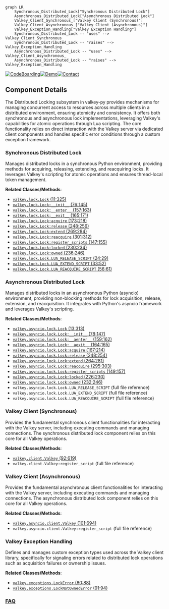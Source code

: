 ```mermaid
graph LR
    Synchronous_Distributed_Lock["Synchronous Distributed Lock"]
    Asynchronous_Distributed_Lock["Asynchronous Distributed Lock"]
    Valkey_Client_Synchronous_["Valkey Client (Synchronous)"]
    Valkey_Client_Asynchronous_["Valkey Client (Asynchronous)"]
    Valkey_Exception_Handling["Valkey Exception Handling"]
    Synchronous_Distributed_Lock -- "uses" --> Valkey_Client_Synchronous_
    Synchronous_Distributed_Lock -- "raises" --> Valkey_Exception_Handling
    Asynchronous_Distributed_Lock -- "uses" --> Valkey_Client_Asynchronous_
    Asynchronous_Distributed_Lock -- "raises" --> Valkey_Exception_Handling
```
[![CodeBoarding](https://img.shields.io/badge/Generated%20by-CodeBoarding-9cf?style=flat-square)](https://github.com/CodeBoarding/GeneratedOnBoardings)[![Demo](https://img.shields.io/badge/Try%20our-Demo-blue?style=flat-square)](https://www.codeboarding.org/demo)[![Contact](https://img.shields.io/badge/Contact%20us%20-%20contact@codeboarding.org-lightgrey?style=flat-square)](mailto:contact@codeboarding.org)

## Component Details

The Distributed Locking subsystem in valkey-py provides mechanisms for managing concurrent access to resources across multiple clients in a distributed environment, ensuring atomicity and consistency. It offers both synchronous and asynchronous lock implementations, leveraging Valkey's capabilities for atomic operations through Lua scripting. The core functionality relies on direct interaction with the Valkey server via dedicated client components and handles specific error conditions through a custom exception framework.

### Synchronous Distributed Lock
Manages distributed locks in a synchronous Python environment, providing methods for acquiring, releasing, extending, and reacquiring locks. It leverages Valkey's scripting for atomic operations and ensures thread-local token management.


**Related Classes/Methods**:

- <a href="https://github.com/valkey-io/valkey-py/blob/master/valkey/lock.py#L11-L325" target="_blank" rel="noopener noreferrer">`valkey.lock.Lock` (11:325)</a>
- <a href="https://github.com/valkey-io/valkey-py/blob/master/valkey/lock.py#L76-L145" target="_blank" rel="noopener noreferrer">`valkey.lock.Lock:__init__` (76:145)</a>
- <a href="https://github.com/valkey-io/valkey-py/blob/master/valkey/lock.py#L157-L163" target="_blank" rel="noopener noreferrer">`valkey.lock.Lock:__enter__` (157:163)</a>
- <a href="https://github.com/valkey-io/valkey-py/blob/master/valkey/lock.py#L165-L171" target="_blank" rel="noopener noreferrer">`valkey.lock.Lock:__exit__` (165:171)</a>
- <a href="https://github.com/valkey-io/valkey-py/blob/master/valkey/lock.py#L173-L218" target="_blank" rel="noopener noreferrer">`valkey.lock.Lock:acquire` (173:218)</a>
- <a href="https://github.com/valkey-io/valkey-py/blob/master/valkey/lock.py#L248-L256" target="_blank" rel="noopener noreferrer">`valkey.lock.Lock:release` (248:256)</a>
- <a href="https://github.com/valkey-io/valkey-py/blob/master/valkey/lock.py#L269-L284" target="_blank" rel="noopener noreferrer">`valkey.lock.Lock:extend` (269:284)</a>
- <a href="https://github.com/valkey-io/valkey-py/blob/master/valkey/lock.py#L301-L312" target="_blank" rel="noopener noreferrer">`valkey.lock.Lock:reacquire` (301:312)</a>
- <a href="https://github.com/valkey-io/valkey-py/blob/master/valkey/lock.py#L147-L155" target="_blank" rel="noopener noreferrer">`valkey.lock.Lock:register_scripts` (147:155)</a>
- <a href="https://github.com/valkey-io/valkey-py/blob/master/valkey/lock.py#L230-L234" target="_blank" rel="noopener noreferrer">`valkey.lock.Lock:locked` (230:234)</a>
- <a href="https://github.com/valkey-io/valkey-py/blob/master/valkey/lock.py#L236-L246" target="_blank" rel="noopener noreferrer">`valkey.lock.Lock:owned` (236:246)</a>
- <a href="https://github.com/valkey-io/valkey-py/blob/master/valkey/lock.py#L24-L29" target="_blank" rel="noopener noreferrer">`valkey.lock.Lock.LUA_RELEASE_SCRIPT` (24:29)</a>
- <a href="https://github.com/valkey-io/valkey-py/blob/master/valkey/lock.py#L33-L52" target="_blank" rel="noopener noreferrer">`valkey.lock.Lock.LUA_EXTEND_SCRIPT` (33:52)</a>
- <a href="https://github.com/valkey-io/valkey-py/blob/master/valkey/lock.py#L56-L61" target="_blank" rel="noopener noreferrer">`valkey.lock.Lock.LUA_REACQUIRE_SCRIPT` (56:61)</a>


### Asynchronous Distributed Lock
Manages distributed locks in an asynchronous Python (asyncio) environment, providing non-blocking methods for lock acquisition, release, extension, and reacquisition. It integrates with Python's asyncio framework and leverages Valkey's scripting.


**Related Classes/Methods**:

- <a href="https://github.com/valkey-io/valkey-py/blob/master/valkey/asyncio/lock.py#L13-L313" target="_blank" rel="noopener noreferrer">`valkey.asyncio.lock.Lock` (13:313)</a>
- <a href="https://github.com/valkey-io/valkey-py/blob/master/valkey/asyncio/lock.py#L78-L147" target="_blank" rel="noopener noreferrer">`valkey.asyncio.lock.Lock:__init__` (78:147)</a>
- <a href="https://github.com/valkey-io/valkey-py/blob/master/valkey/asyncio/lock.py#L159-L162" target="_blank" rel="noopener noreferrer">`valkey.asyncio.lock.Lock:__aenter__` (159:162)</a>
- <a href="https://github.com/valkey-io/valkey-py/blob/master/valkey/asyncio/lock.py#L164-L165" target="_blank" rel="noopener noreferrer">`valkey.asyncio.lock.Lock:__aexit__` (164:165)</a>
- <a href="https://github.com/valkey-io/valkey-py/blob/master/valkey/asyncio/lock.py#L167-L214" target="_blank" rel="noopener noreferrer">`valkey.asyncio.lock.Lock:acquire` (167:214)</a>
- <a href="https://github.com/valkey-io/valkey-py/blob/master/valkey/asyncio/lock.py#L248-L254" target="_blank" rel="noopener noreferrer">`valkey.asyncio.lock.Lock:release` (248:254)</a>
- <a href="https://github.com/valkey-io/valkey-py/blob/master/valkey/asyncio/lock.py#L264-L281" target="_blank" rel="noopener noreferrer">`valkey.asyncio.lock.Lock:extend` (264:281)</a>
- <a href="https://github.com/valkey-io/valkey-py/blob/master/valkey/asyncio/lock.py#L295-L303" target="_blank" rel="noopener noreferrer">`valkey.asyncio.lock.Lock:reacquire` (295:303)</a>
- <a href="https://github.com/valkey-io/valkey-py/blob/master/valkey/asyncio/lock.py#L149-L157" target="_blank" rel="noopener noreferrer">`valkey.asyncio.lock.Lock:register_scripts` (149:157)</a>
- <a href="https://github.com/valkey-io/valkey-py/blob/master/valkey/asyncio/lock.py#L226-L230" target="_blank" rel="noopener noreferrer">`valkey.asyncio.lock.Lock:locked` (226:230)</a>
- <a href="https://github.com/valkey-io/valkey-py/blob/master/valkey/asyncio/lock.py#L232-L246" target="_blank" rel="noopener noreferrer">`valkey.asyncio.lock.Lock:owned` (232:246)</a>
- `valkey.asyncio.lock.Lock.LUA_RELEASE_SCRIPT` (full file reference)
- `valkey.asyncio.lock.Lock.LUA_EXTEND_SCRIPT` (full file reference)
- `valkey.asyncio.lock.Lock.LUA_REACQUIRE_SCRIPT` (full file reference)


### Valkey Client (Synchronous)
Provides the fundamental synchronous client functionalities for interacting with the Valkey server, including executing commands and managing connections. The synchronous distributed lock component relies on this core for all Valkey operations.


**Related Classes/Methods**:

- <a href="https://github.com/valkey-io/valkey-py/blob/master/valkey/client.py#L92-L619" target="_blank" rel="noopener noreferrer">`valkey.client.Valkey` (92:619)</a>
- `valkey.client.Valkey:register_script` (full file reference)


### Valkey Client (Asynchronous)
Provides the fundamental asynchronous client functionalities for interacting with the Valkey server, including executing commands and managing connections. The asynchronous distributed lock component relies on this core for all Valkey operations.


**Related Classes/Methods**:

- <a href="https://github.com/valkey-io/valkey-py/blob/master/valkey/asyncio/client.py#L101-L694" target="_blank" rel="noopener noreferrer">`valkey.asyncio.client.Valkey` (101:694)</a>
- `valkey.asyncio.client.Valkey:register_script` (full file reference)


### Valkey Exception Handling
Defines and manages custom exception types used across the Valkey client library, specifically for signaling errors related to distributed lock operations such as acquisition failures or ownership issues.


**Related Classes/Methods**:

- <a href="https://github.com/valkey-io/valkey-py/blob/master/valkey/exceptions.py#L80-L88" target="_blank" rel="noopener noreferrer">`valkey.exceptions.LockError` (80:88)</a>
- <a href="https://github.com/valkey-io/valkey-py/blob/master/valkey/exceptions.py#L91-L94" target="_blank" rel="noopener noreferrer">`valkey.exceptions.LockNotOwnedError` (91:94)</a>




### [FAQ](https://github.com/CodeBoarding/GeneratedOnBoardings/tree/main?tab=readme-ov-file#faq)